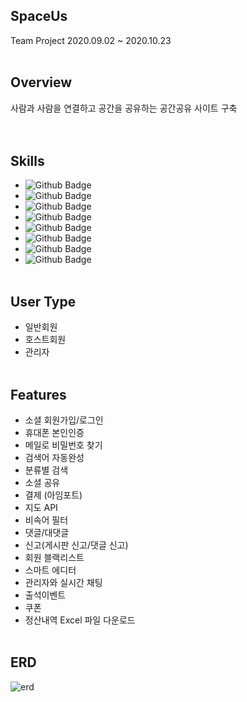 ## SpaceUs
Team Project
2020.09.02 ~ 2020.10.23
<br><br>
## Overview
사람과 사람을 연결하고 공간을 공유하는 공간공유 사이트 구축<br/>
<br><br>
## Skills
* ![Github Badge](https://img.shields.io/badge/-JAVA-red)
* ![Github Badge](https://img.shields.io/badge/-Spring-brightgree)
* ![Github Badge](https://img.shields.io/badge/-JSP-navy)
* ![Github Badge](https://img.shields.io/badge/-Javascript-yellow)
* ![Github Badge](https://img.shields.io/badge/-Oracle-327da8)
* ![Github Badge](https://shields.io/badge/-HTML/CSS-ff69b4)
* ![Github Badge](https://img.shields.io/badge/-Git-black)
* ![Github Badge](https://img.shields.io/badge/-AWS-F3F3F3)
<br><br>
## User Type
* 일반회원
* 호스트회원
* 관리자
<br><br>
## Features
* 소셜 회원가입/로그인
* 휴대폰 본인인증
* 메일로 비밀번호 찾기
* 검색어 자동완성
* 분류별 검색
* 소셜 공유
* 결제 (아임포트)
* 지도 API
* 비속어 필터
* 댓글/대댓글
* 신고(게시판 신고/댓글 신고)
* 회원 블랙리스트
* 스마트 에디터
* 관리자와 실시간 채팅
* 출석이벤트
* 쿠폰
* 정산내역 Excel 파일 다운로드
<br><br>
## ERD
![erd](https://user-images.githubusercontent.com/66931820/97409160-8848b600-1940-11eb-953b-8f27d1c9120a.png)
